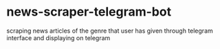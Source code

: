 # news-scraper-telegram-bot
scraping news articles of the genre that user has given through telegram interface and displaying on telegram
